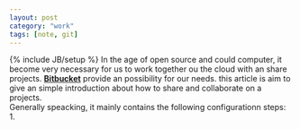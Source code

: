 ```yaml
---
layout: post
category: "work"
tags: [note, git]
---
```

{% include JB/setup %}
In the age of open source and could computer, it become very necessary for us to work together ou the cloud with an 
share projects. [**Bitbucket**](http://bitbucket.org) provide an possibility for our needs.  this article is aim to 
give an simple introduction about how to share and collaborate on a projects.   
Generally speacking, it mainly contains the following configurationn steps:  
1. 
